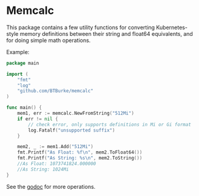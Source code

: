 # Memcalc

This package contains a few utility functions for converting Kubernetes-style memory definitions between their string and float64 equivalents, and for doing simple math operations.

Example:

```go
package main

import (
    "fmt"
    "log"
    "github.com/BTBurke/memcalc"
)

func main() {
    mem1, err := memcalc.NewFromString("512Mi")
    if err != nil {
        // check error, only supports definitions in Mi or Gi format
        log.Fatalf("unsupported suffix")
    }

    mem2, _ := mem1.Add("512Mi")
    fmt.Printf("As Float: %f\n", mem2.ToFloat64())
    fmt.Printf("As String: %s\n", mem2.ToString())
    //As Float: 1073741824.000000
    //As String: 1024Mi
}
```

See the [godoc](https://godoc.org/github.com/BTBurke/memcalc) for more operations.
